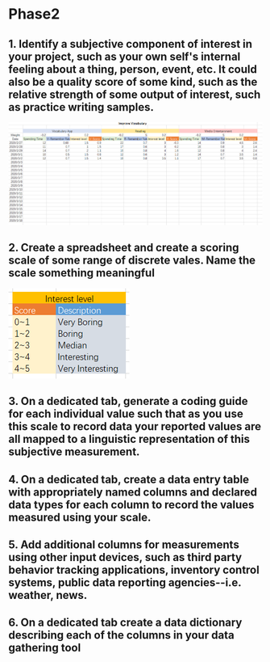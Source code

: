 # Phase2

## 1.	Identify a subjective component of interest in your project, such as your own self's internal feeling about a thing, person, event, etc. It could also be a quality score of some kind, such as the relative strength of some output of interest, such as practice writing samples.
![](chart.PNG)
## 2.	Create a spreadsheet and create a scoring scale of some range of discrete vales. Name the scale something meaningful
![](interestlevel.PNG)
## 3.	On a dedicated tab, generate a coding guide for each individual value such that as you use this scale to record data your reported values are all mapped to a linguistic representation of this subjective measurement.

## 4.	On a dedicated tab, create a data entry table with appropriately named columns and declared data types for each column to record the values measured using your scale.
## 5.	Add additional columns for measurements using other input devices, such as third party behavior tracking applications, inventory control systems, public data reporting agencies--i.e. weather, news.
## 6.	On a dedicated tab create a data dictionary describing each of the columns in your data gathering tool
